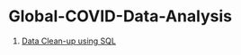 # Global-COVID-Data-Analysis
1. [Data Clean-up using SQL](https://github.com/saramille/Global-COVID-Data-Analysis/blob/main/COVID_data_exploratory_analysis.sql)

